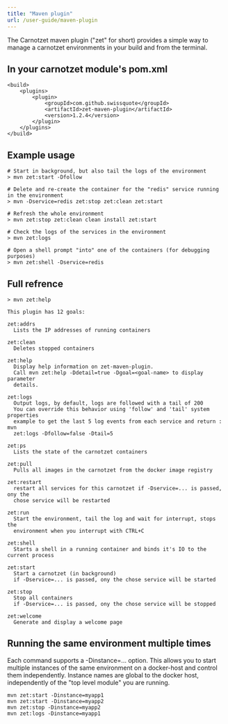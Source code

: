 ```yaml
---
title: "Maven plugin"
url: /user-guide/maven-plugin
---
```


The Carnotzet maven plugin ("zet" for short) provides a simple way to manage
a carnotzet environments in your build and from the terminal.

## In your carnotzet module's pom.xml
```
<build>
	<plugins>
		<plugin>
			<groupId>com.github.swissquote</groupId>
			<artifactId>zet-maven-plugin</artifactId>
			<version>1.2.4</version>
		</plugin>
	</plugins>
</build>
```

## Example usage

```
# Start in background, but also tail the logs of the environment
> mvn zet:start -Dfollow

# Delete and re-create the container for the "redis" service running in the environment
> mvn -Dservice=redis zet:stop zet:clean zet:start

# Refresh the whole environment
> mvn zet:stop zet:clean clean install zet:start

# Check the logs of the services in the environment
> mvn zet:logs

# Open a shell prompt "into" one of the containers (for debugging purposes)
> mvn zet:shell -Dservice=redis
```

## Full refrence

```
> mvn zet:help

This plugin has 12 goals:

zet:addrs
  Lists the IP addresses of running containers

zet:clean
  Deletes stopped containers

zet:help
  Display help information on zet-maven-plugin.
  Call mvn zet:help -Ddetail=true -Dgoal=<goal-name> to display parameter
  details.

zet:logs
  Output logs, by default, logs are followed with a tail of 200
  You can override this behavior using 'follow' and 'tail' system properties
  example to get the last 5 log events from each service and return : mvn
  zet:logs -Dfollow=false -Dtail=5

zet:ps
  Lists the state of the carnotzet containers

zet:pull
  Pulls all images in the carnotzet from the docker image registry

zet:restart
  restart all services for this carnotzet if -Dservice=... is passed, ony the
  chose service will be restarted

zet:run
  Start the environment, tail the log and wait for interrupt, stops the
  environment when you interrupt with CTRL+C

zet:shell
  Starts a shell in a running container and binds it's IO to the current process

zet:start
  Start a carnotzet (in background)
  if -Dservice=... is passed, ony the chose service will be started

zet:stop
  Stop all containers
  if -Dservice=... is passed, ony the chose service will be stopped

zet:welcome
  Generate and display a welcome page

```

## Running the same environment multiple times

Each command supports a -Dinstance=... option. This allows you to start multiple instances of the same environment 
on a docker-host and control them independently. Instance names are global to the docker host, independently of the
"top level module" you are running.

```
mvn zet:start -Dinstance=myapp1
mvn zet:start -Dinstance=myapp2
mvn zet:stop -Dinstance=myapp2
mvn zet:logs -Dinstance=myapp1
```

